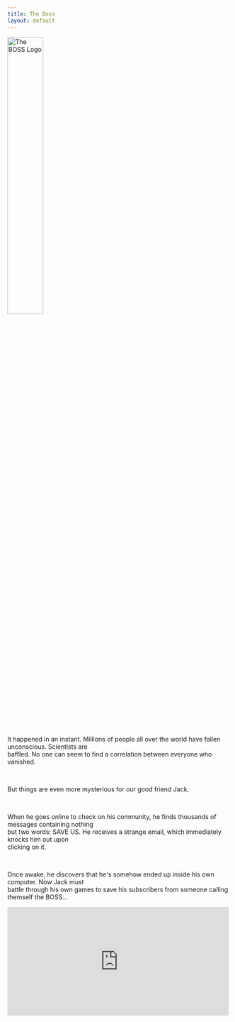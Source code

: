 ```yaml
---
title: The Boss
layout: default
--- 
```

<img src="{{relative}}../img/the%20boss%20image.png" style="width:40%; height:40%" alt="The BOSS Logo" title="The BOSS logo"/>
<article>
  <p>It happened in an instant. Millions of people all over the world have fallen unconscious.
    Scientists are <br> baffled.
    No one
    can seem to find a correlation between everyone who vanished.</p>
  <br />
  <p>But things are even more mysterious for our good friend Jack.</p>
  <br />
  <p>When he goes online to check on his community, he finds thousands of messages containing nothing <br> but two
    words: SAVE US.
    He receives a strange email, which immediately knocks him out upon<br>clicking on it.</p>
  <br />
  <p>Once awake, he discovers that he's somehow ended up inside his own computer. Now Jack must<br /> battle through
    his own games
    to save his subscribers from someone calling themself the BOSS...</p>
</article>

<iframe src="https://widgets.gamejolt.com/package/v1?key=KC7eij5R" width="500" height="245" frameborder="0"></iframe>